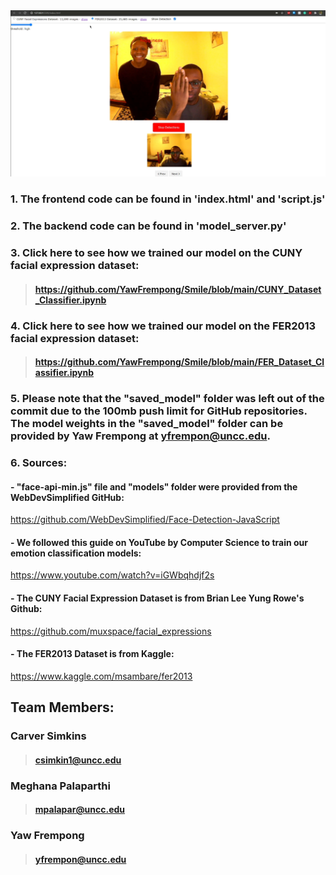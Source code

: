 <img src="smile.PNG" width="1000">

### 1. The frontend code can be found in 'index.html' and 'script.js'
### 2. The backend code can be found in 'model_server.py'
### 3. Click here to see how we trained our model on the CUNY facial expression dataset: 
> #### https://github.com/YawFrempong/Smile/blob/main/CUNY_Dataset_Classifier.ipynb
### 4. Click here to see how we trained our model on the FER2013 facial expression dataset: 
> #### https://github.com/YawFrempong/Smile/blob/main/FER_Dataset_Classifier.ipynb

### 5. Please note that the "saved_model" folder was left out of the commit due to the 100mb push limit for GitHub repositories. The model weights in the "saved_model" folder can be provided by Yaw Frempong at yfrempon@uncc.edu. 

### 6. Sources:
#### - "face-api-min.js" file and "models" folder were provided from the WebDevSimplified GitHub: 
https://github.com/WebDevSimplified/Face-Detection-JavaScript
#### - We followed this guide on YouTube by Computer Science to train our emotion classification models: 
https://www.youtube.com/watch?v=iGWbqhdjf2s
#### - The CUNY Facial Expression Dataset is from Brian Lee Yung Rowe's Github: 
https://github.com/muxspace/facial_expressions
#### - The FER2013 Dataset is from Kaggle: 
https://www.kaggle.com/msambare/fer2013

## Team Members:
### Carver Simkins
> #### csimkin1@uncc.edu

### Meghana Palaparthi
> #### mpalapar@uncc.edu

### Yaw Frempong
> #### yfrempon@uncc.edu
